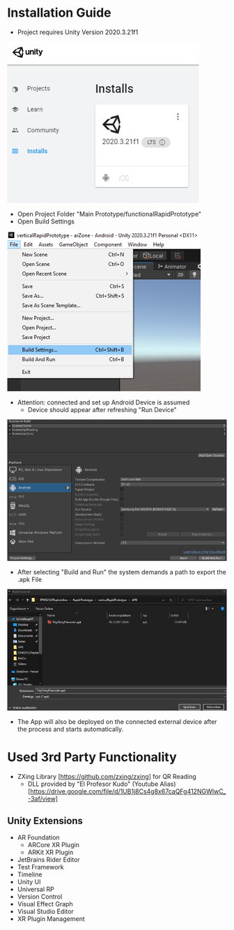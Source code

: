 # Installation Guide
- Project requires Unity Version 2020.3.21f1

![](https://github.com/Paul-Johne/EPWS2122RepkeJohne/blob/main/images/requiredUnityVersion.png)

- Open Project Folder "Main Prototype/functionalRapidPrototype"
- Open Build Settings

![](https://github.com/Paul-Johne/EPWS2122RepkeJohne/blob/main/images/gotoBuildSettings.png)

- Attention: connected and set up Android Device is assumed
  - Device should appear after refreshing "Run Device"

![](https://github.com/Paul-Johne/EPWS2122RepkeJohne/blob/main/images/buildAndRun.png)

- After selecting "Build and Run" the system demands a path to export the .apk File

![](https://github.com/Paul-Johne/EPWS2122RepkeJohne/blob/main/images/deployAPK.png)

- The App will also be deployed on the connected external device after the process and starts automatically.

# Used 3rd Party Functionality
- ZXing Library [https://github.com/zxing/zxing] for QR Reading
  - DLL provided by "El Profesor Kudo" (Youtube Alias) [https://drive.google.com/file/d/1UB1j8Cs4g8x67caQFg412NGWIwC_-3af/view]

## Unity Extensions
- AR Foundation
  - ARCore XR Plugin
  - ARKit XR Plugin
- JetBrains Rider Editor
- Test Framework
- Timeline
- Unity UI
- Universal RP
- Version Control
- Visual Effect Graph
- Visual Studio Editor
- XR Plugin Management
